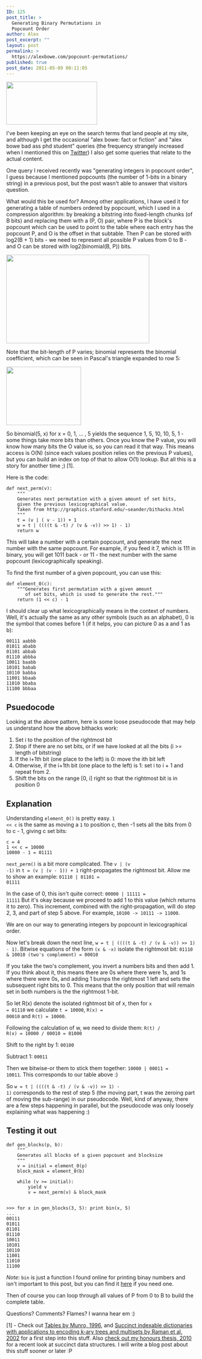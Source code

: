 ```yaml
---
ID: 125
post_title: >
  Generating Binary Permutations in
  Popcount Order
author: Alex
post_excerpt: ""
layout: post
permalink: >
  https://alexbowe.com/popcount-permutations/
published: true
post_date: 2011-05-09 00:11:05
---
```

<img src="http://alexbowe.s3.amazonaws.com/blog/bitmap.png" width="241" height="114" class="aligncenter" />

I've been keeping an eye on the search terms that land people at my site, and although I get the occasional "alex bowe: fact or fiction" and "alex bowe bad ass phd student" queries (the frequency strangely increased when I mentioned this on <a href="http://www.twitter.com/alexbowe">Twitter</a>) I also get some queries that relate to the actual content.

One query I received recently was "generating integers in popcount order", I guess because I mentioned popcounts (the number of 1-bits in a binary string) in a previous post, but the post wasn't able to answer that visitors question.

What would this be used for? Among other applications, I have used it for generating a table of numbers ordered by popcount, which I used in a compression algorithm: by breaking a bitstring into fixed-length chunks (of B bits) and replacing them with a (P, O) pair, where P is the block's popcount which can be used to point to the table where each entry has the popcount P, and O is the offset in that subtable. Then P can be stored with log2(B + 1) bits - we need to represent all possible P values from 0 to B - and O can be stored with log2(binomial(B, P)) bits.

<img src="http://alexbowe.s3.amazonaws.com/blog/compress.png" width="379" height="235" class="aligncenter" />

Note that the bit-length of P varies; binomial represents the binomial coefficient, which can be seen in Pascal's triangle expanded to row 5:

<img src="http://alexbowe.s3.amazonaws.com/blog/pascal.png" width="198" height="155" class="aligncenter" />

So binomial(5, x) for x = 0, 1, ... , 5 yields the sequence 1, 5, 10, 10, 5, 1 - some things take more bits than others. Once you know the P value, you will know how many bits the O value is, so you can read it that way. This means access is O(N) (since each values position relies on the previous P values), but you can build an index on top of that to allow O(1) lookup. But all this is a story for another time ;) [1].

Here is the code:

<pre><code>def next_perm(v):
    """
    Generates next permutation with a given amount of set bits,
    given the previous lexicographical value.
    Taken from http://graphics.stanford.edu/~seander/bithacks.html
    """
    t = (v | ( v - 1)) + 1
    w = t | ((((t &amp; -t) / (v &amp; -v)) &gt;&gt; 1) - 1)
    return w
</code></pre>

<p>This will take a number with a certain popcount, and generate the next number with the same popcount. For example, if you feed it 7, which is 111 in binary,
you will get 1011 back - or 11 - the next number with the same popcount (lexicographically speaking).</p>

To find the first number of a given popcount, you can use this:

<pre><code>def element_0(c):
    """Generates first permutation with a given amount
       of set bits, which is used to generate the rest."""
    return (1 &lt;&lt; c) - 1
</code></pre>

I should clear up what lexicographically means in the context of numbers. Well, it's actually the same as any other symbols (such as an alphabet), 0 is the symbol that comes before 1 (if it helps, you can picture 0 as a and 1 as b):

<pre><code>00111 aabbb
01011 ababb
01101 abbab
01110 abbba
10011 baabb
10101 babab
10110 babba
11001 bbaab
11010 bbaba
11100 bbbaa
</code></pre>

<h2>Psuedocode</h2>

Looking at the above pattern, here is some loose pseudocode that may help us understand how the above bithacks work:

<ol>
<li>Set i to the position of the rightmost bit</li>
<li>Stop if there are no set bits, or if we have looked at all the bits (i >= length of bitstring)</li>
<li>If the i+1th bit (one place to the left) is 0: move the ith bit left</li>
<li>Otherwise, if the i+1th bit (one place to the left) is 1:  set i to i + 1 and repeat from 2.</li>
<li>Shift the bits on the range [0, i] right so that the rightmost bit is in position 0</li>
</ol>

<h2>Explanation</h2>

Understanding <code>element_0()</code> is pretty easy. <code>1 &lt;&lt; c</code> is the same as moving a <code>1</code> to position c, then -1 sets all the bits from 0 to c - 1, giving c set bits:

<pre><code>c = 4
1 &lt;&lt; c = 10000
10000 - 1 = 01111
</code></pre>

<code>next_perm()</code> is a bit more complicated. The <code>v | (v -1)</code> in <code>t = (v | (v - 1)) + 1</code> right-propagates the rightmost bit. Allow me to show an example: <code>01110 | 01101 = 01111</code>

In the case of 0, this isn't quite correct: <code>00000 | 11111 = 11111</code> But it's okay because we proceed to add 1 to this value (which returns it to zero). This increment, combined with the right-propagation, will do step 2, 3, and part of step 5 above. For example, <code>10100 -&gt; 10111 -&gt; 11000</code>.

We are on our way to generating integers by popcount in lexicographical order.

<p>Now let's break down the next line, <code>w = t | ((((t &amp; -t) / (v &amp; -v)) &gt;&gt; 1) - 1)</code>. Bitwise equations of the form <code>(x &amp; -x)</code> isolate the rightmost bit:
<code>01110 &amp; 10010 (two's complement) = 00010</code></p>

If you take the two's complement, you invert a numbers bits and then add 1. If you think about it, this means there are 0s where there were 1s, and 1s where there were 0s, and adding 1 bumps the rightmost 1 left and sets the subsequent right bits to 0. This means that the only position that will remain set in both numbers is the the rightmost 1-bit.

So let R(x) denote the isolated rightmost bit of x, then for <code>x = 01110</code> we calculate <code>t = 10000</code>, <code>R(x) = 00010</code> and <code>R(t) = 10000</code>.

Following the calculation of w, we need to divide them: <code>R(t) / R(x) = 10000 / 00010 = 01000</code>

Shift to the right by 1: <code>00100</code>

Subtract 1: <code>00011</code>

Then we bitwise-or them to stick them together: <code>10000 | 00011 = 10011</code>. This corresponds to our table above :)

So <code>w = t | ((((t &amp; -t) / (v &amp; -v)) &gt;&gt; 1) - 1)</code> corresponds to the rest of step 5 (the moving part, t was the zeroing part of moving the sub-range) in our pseudocode. Well, kind of anyway, there are a few steps happening in parallel, but the pseudocode was only loosely explaining what was happening :)

<h2>Testing it out</h2>

<pre><code>def gen_blocks(p, b):
    """
    Generates all blocks of a given popcount and blocksize
    """
    v = initial = element_0(p)
    block_mask = element_0(b)

    while (v &gt;= initial):
        yield v
        v = next_perm(v) &amp; block_mask


&gt;&gt;&gt; for x in gen_blocks(3, 5): print bin(x, 5)
... 
00111
01011
01101
01110
10011
10101
10110
11001
11010
11100
</code></pre>

<em>Note</em>: <code>bin</code> is just a function I found online for printing binay numbers and isn't important to this post, but you can find it <a href="http://www.gossamer-threads.com/lists/python/python/645216">here</a> if you need one.

Then of course you can loop through all values of P from 0 to B to build the complete table.

Questions? Comments? Flames? I wanna hear em :)

[1] - Check out <a href="http://www.springerlink.com/content/yv33538123433477/">Tables by Munro, 1996</a>, and <a href="http://portal.acm.org/citation.cfm?id=545411">Succinct indexable dictionaries with applications to encoding k-ary trees and multisets by Raman et al, 2002</a> for a first step into this stuff. Also <a href="github.com/alexbowe/honours-thesis/downloads">check out my honours thesis, 2010</a> for a recent look at succinct data structures. I will write a blog post about this stuff sooner or later :P